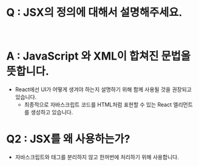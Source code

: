 # Q : JSX의 정의에 대해서 설명해주세요.

<br />

# A : JavaScript 와 XML이 합쳐진 문법을 뜻합니다.

- React에선 UI가 어떻게 생겨야 하는지 설명하기 위해 함께 사용될 것을 권장되고 있습니다.
  - 최종적으로 자바스크립트 코드를 HTML처럼 표현할 수 있는 React 엘리먼트를 생성하고 있습니다.

# Q2 : JSX를 왜 사용하는가?
- 자바스크립트와 태그를 분리하지 않고 한꺼번에 처리하기 위해 사용합니다.